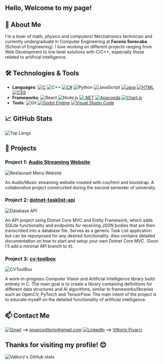 
## Hello, Welcome to my page!

## 🚀 About Me
I'm a lover of math, physics and computers! Mechatronics technician and currently undergraduate in Computer Engineering at **Facens Sorocaba** (School of Engineering). I love working on different projects ranging from Web Development to low level solutions with C/C++, especially those related to artificial intelligence.


## 🛠️ Technologies & Tools
- **Languages**: [![C](https://img.shields.io/badge/C-00599C?logo=c&logoColor=white)](#) ![C++](https://img.shields.io/badge/-C++-00599C?style=flat&logo=c%2B%2B&logoColor=white) [![C#](https://custom-icon-badges.demolab.com/badge/C%23-%23239120.svg?logo=cshrp&logoColor=white)](#) ![Python](https://img.shields.io/badge/-Python-333333?style=flat&logo=python) ![JavaScript](https://img.shields.io/badge/-JavaScript-333333?style=flat&logo=javascript) [![Java](https://img.shields.io/badge/Java-%23ED8B00.svg?logo=openjdk&logoColor=white)](#) [![HTML](https://img.shields.io/badge/HTML-%23E34F26.svg?logo=html5&logoColor=white)](#) [![CSS](https://img.shields.io/badge/CSS-1572B6?logo=css3&logoColor=fff)](#)
- **Frameworks**: ![React](https://img.shields.io/badge/-React-333333?style=flat&logo=react) ![Node.js](https://img.shields.io/badge/-Node.js-333333?style=flat&logo=node.js) [![.NET](https://img.shields.io/badge/.NET-512BD4?logo=dotnet&logoColor=fff)](#) [![Anaconda](https://img.shields.io/badge/Anaconda-44A833?logo=anaconda&logoColor=fff)](#) [![Chart.js](https://img.shields.io/badge/Chart.js-FF6384?logo=chartdotjs&logoColor=fff)](#)
- **Tools**: ![Git](https://img.shields.io/badge/-Git-333333?style=flat&logo=git) [![Godot Engine](https://img.shields.io/badge/Godot-%23FFFFFF.svg?logo=godot-engine)](#) [![Visual Studio Code](https://custom-icon-badges.demolab.com/badge/Visual%20Studio%20Code-0078d7.svg?logo=vsc&logoColor=white)](#)


<!-- ![Docker](https://img.shields.io/badge/-Docker-333333?style=flat&logo=docker) -->



## 📈 GitHub Stats
![Top Langs](https://github-readme-stats.vercel.app/api/top-langs/?username=Valkorz&layout=compact&theme=graywhite)


## 📂 Projects
### Project 1: [Audio Streaming Website](https://github.com/Valkorz/AudioPlayerApp)
![Restaurant Menu Website](https://github-readme-stats.vercel.app/api/pin/?username=ValkorProjects&repo=AudioPlayerApp&theme=graywhite)

An Audio/Music streaming website created with css/html and bootstrap. A collaborative project constructed during the second semester of university.


### Project 2: [dotnet-tasklist-api](https://github.com/Valkorz/DatabaseApi)
![Database API](https://github-readme-stats.vercel.app/api/pin/?username=Valkorz&repo=DatabaseApi&theme=graywhite)

An API project using Dotnet Core MVC and Entity Framework, which adds SQLite functionality and endpoints for receiving JSON bodies that are then transcribed into a database file. Serves as a generic Task List application but can be repurposed for any desired functionality. Also contains detailed documentation on how to start and setup your own Dotnet Core MVC. (Soon I'll add a minimal API branch to it).

### Project 3: [cv-toolbox](https://github.com/Valkorz/CVToolBox)
![CVToolBox](https://github-readme-stats.vercel.app/api/pin/?username=Valkorz&repo=CVToolBox&theme=graywhite)

A work-in-progress Computer Vision and Artificial Intelligence library build entirely in C. The main goal is to create a library containing definitions for different data structures and AI algorithms, similar to frameworks/libraries such as OpenCV, PyTorch and TensorFlow. The main intent of the project is to educate myself on the detailed functionality of artificial intelligence.


## 📫 Contact Me
[![Gmail](https://img.shields.io/badge/Gmail-D14836?logo=gmail&logoColor=white)](#) **-->** [pivarcivittorio@gmail.com](mailto:pivarcivittorio@gmail.com)
[![LinkedIn](https://img.shields.io/badge/Linkedin-%230077B5.svg?logo=linkedin&logoColor=white)](#) **-->** [Vittorio Pivarci](https://www.linkedin.com/in/vittoriopivarci/)

## Thanks for visiting my profile! 😊

![Valkorz's GitHub stats](https://github-readme-stats.vercel.app/api?username=Valkorz&theme=graywhite&show_icons=true)
